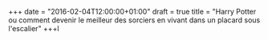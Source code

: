 +++
date = "2016-02-04T12:00:00+01:00"
draft = true
title = "Harry Potter ou comment devenir le meilleur des sorciers en vivant dans un placard sous l'escalier"
+++l
